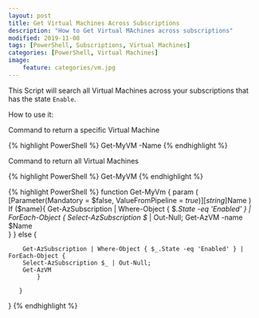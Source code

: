 ```yaml
---
layout: post
title: Get Virtual Machines Across Subscriptions
description: "How to Get Virtual MAchines across subscriptions"
modified: 2019-11-08
tags: [PowerShell, Subscriptions, Virtual Machines]
categories: [PowerShell, Virtual Machines]
image:
    feature: categories/vm.jpg
---
```


This Script will search all Virtual Machines across your subscriptions that has the state `Enable`.


How to use it:

Command to return a specific Virtual Machine

{% highlight PowerShell %}
Get-MyVM -Name <VMName>
{% endhighlight %}

Command to return all Virtual Machines

{% highlight PowerShell %}
Get-MyVM
{% endhighlight %}

{% highlight PowerShell %}
function Get-MyVm {
    param (
        [Parameter(Mandatory = $false, ValueFromPipeline = $true)]
        [string]$Name
    )      
        If ($name){
        Get-AzSubscription | Where-Object { $_.State -eq 'Enabled' } | ForEach-Object {
        Select-AzSubscription $_ | Out-Null;
        Get-AzVM -name $Name         
                } }
        else {
        
        Get-AzSubscription | Where-Object { $_.State -eq 'Enabled' } | ForEach-Object {
        Select-AzSubscription $_ | Out-Null;
        Get-AzVM 
            }
      
       }
}
{% endhighlight %}